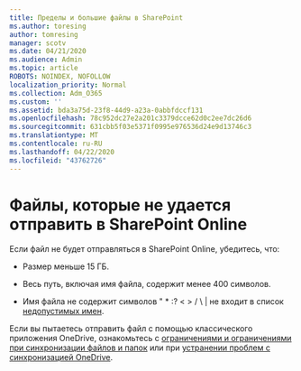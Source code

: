 ```yaml
---
title: Пределы и большие файлы в SharePoint
ms.author: toresing
author: tomresing
manager: scotv
ms.date: 04/21/2020
ms.audience: Admin
ms.topic: article
ROBOTS: NOINDEX, NOFOLLOW
localization_priority: Normal
ms.collection: Adm_O365
ms.custom: ''
ms.assetid: bda3a75d-23f8-44d9-a23a-0abbfdccf131
ms.openlocfilehash: 78c952dc27e2a201c3379dcce62d0c2ee7dc26d6
ms.sourcegitcommit: 631cbb5f03e5371f0995e976536d24e9d13746c3
ms.translationtype: MT
ms.contentlocale: ru-RU
ms.lasthandoff: 04/22/2020
ms.locfileid: "43762726"
---
```

# <a name="files-that-cant-be-uploaded-to-sharepoint-online"></a>Файлы, которые не удается отправить в SharePoint Online

Если файл не будет отправляться в SharePoint Online, убедитесь, что:
  
- Размер меньше 15 ГБ.
    
- Весь путь, включая имя файла, содержит менее 400 символов.
    
- Имя файла не содержит символов " \* :? \< \> / \ | не входит в список [недопустимых имен](https://go.microsoft.com/fwlink/?linkid=866430).
    
Если вы пытаетесь отправить файл с помощью классического приложения OneDrive, ознакомьтесь с [ограничениями и ограничениями при синхронизации файлов и папок](httpsbv://go.microsoft.com/fwlink/p/?LinkID=717734) или при [устранении проблем с синхронизацией OneDrive](https://go.microsoft.com/fwlink/?linkid=866431).
  

